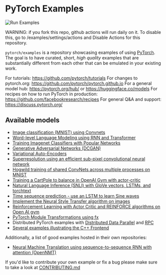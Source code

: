 # PyTorch Examples

![Run Examples](https://github.com/pytorch/examples/workflows/Run%20Examples/badge.svg)

WARNING: if you fork this repo, github actions will run daily on it. To disable this, go to <myuser>/examples/settings/actions and Disable Actions for this repository.

`pytorch/examples` is a repository showcasing examples of using [PyTorch](https://github.com/pytorch/pytorch). The goal is to have curated, short, *high quality* examples that are substantially different from each other that can be emulated in your existing work.

For tutorials: https://github.com/pytorch/tutorials
For changes to pytorch.org: https://github.com/pytorch/pytorch.github.io
For a general model hub: https://pytorch.org/hub/ or https://huggingface.co/models
For recipes on how to run PyTorch in production: https://github.com/facebookresearch/recipes
For general Q&A and support: https://discuss.pytorch.org/
## Available models
- [Image classification (MNIST) using Convnets](./mnist/README.md)
- [Word-level Language Modeling using RNN and Transformer](./word_language_model/README.md)
- [Training Imagenet Classifiers with Popular Networks](./imagenet/README.md)
- [Generative Adversarial Networks (DCGAN)](./dcgan/README.md)
- [Variational Auto-Encoders](./vae/README.md)
- [Superresolution using an efficient sub-pixel convolutional neural network](./super_resolution/README.md)
- [Hogwild training of shared ConvNets across multiple processes on MNIST](mnist_hogwild)
- [Training a CartPole to balance in OpenAI Gym with actor-critic](./reinforcement_learning/README.md)
- [Natural Language Inference (SNLI) with GloVe vectors, LSTMs, and torchtext](snli)
- [Time sequence prediction - use an LSTM to learn Sine waves](./time_sequence_prediction/README.md)
- [Implement the Neural Style Transfer algorithm on images](./fast_neural_style/README.md)
- [Reinforcement Learning with Actor Critic and REINFORCE algorithms on Open AI gym](./reinforcement_learning/README.md)
- [PyTorch Module Transformations using fx](./fx/README.md)
- Distributed PyTorch examples with [Distributed Data Parallel](./distributed/ddp/README.md) and [RPC](./distributed/rpc/README.md)
- [Several examples illustrating the C++ Frontend](cpp)


Additionally, a list of good examples hosted in their own repositories:

- [Neural Machine Translation using sequence-to-sequence RNN with attention (OpenNMT)](https://github.com/OpenNMT/OpenNMT-py)

If you'd like to contribute your own example or fix a bug please make sure to take a look at [CONTRIBUTING.md](CONTRIBUTING.md)
